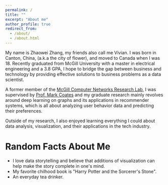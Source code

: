 ```yaml
---
permalink: /
title: ""
excerpt: "About me"
author_profile: true
redirect_from: 
  - /about/
  - /about.html
---
```



My name is Zhaowei Zhang, my friends also call me Vivian. I was born in Canton, China, (a.k.a the city of flower), and moved to Canada when I was 18. Recently graduated from McGill University with a master in electrical engineering and a 3.8 GPA, I hope to bridge the gap between business and technology by providing effective solutions to business problems as a data scientist. 

A former member of the [McGill Computer Networks Research Lab](http://networks.ece.mcgill.ca), I was supervised by [Prof. Mark Coates](http://www.ece.mcgill.ca/~mcoate/) and my graduate research mainly revolves around deep learning on graphs and its applications in recommender systems, which is all about analyzing user behavior data and predicting their preferences. 

Outside of my research, I also enjoyed learning everything I could about data analysis, visualization, and their applications in the tech industry.


Random Facts About Me
======
* I love data storytelling and believe that additions of visualization can help make the story complete in one's mind. 
* My favorite chilhood book is "Harry Potter and the Sorcerer's Stone".
* An everyday tea drinker.



